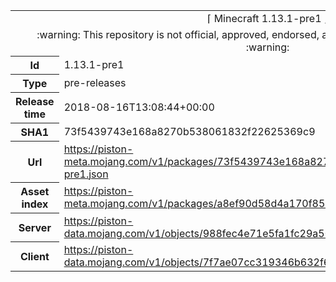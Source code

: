 <html><table>
<tr><td colspan="2" align="center"><img width="0" height="0"><br/>⌈ Minecraft 1.13.1-pre1 ⌋<br/><img width="0" height="0"></td></tr>
<tr><td colspan="2" align="center"><img width="0" height="0"><br/>
:warning: This repository is not official, approved, endorsed, associated or connected with Mojang :warning:
<br/><img width="0" height="0"></td></tr>
<tr><th>Id</th><td>1.13.1-pre1</td></tr>
<tr><th>Type</th><td>pre-releases</td></tr>
<tr><th>Release time</th><td>2018-08-16T13:08:44+00:00</td></tr>
<tr><th>SHA1</th><td>73f5439743e168a8270b538061832f22625369c9</td></tr>
<tr><th>Url</th><td><a href="https://piston-meta.mojang.com/v1/packages/73f5439743e168a8270b538061832f22625369c9/1.13.1-pre1.json">https://piston-meta.mojang.com/v1/packages/73f5439743e168a8270b538061832f22625369c9/1.13.1-pre1.json</a></td></tr>
<tr><th>Asset index</th><td><a href="https://piston-meta.mojang.com/v1/packages/a8ef90d58d4a170f85e3439470c99c25aa8e988b/1.13.1.json">https://piston-meta.mojang.com/v1/packages/a8ef90d58d4a170f85e3439470c99c25aa8e988b/1.13.1.json</a></td></tr>
<tr><th>Server</th><td><a href="https://piston-data.mojang.com/v1/objects/988fec4e71e5fa1fc29a50230de05a11973d62ab/server.jar">https://piston-data.mojang.com/v1/objects/988fec4e71e5fa1fc29a50230de05a11973d62ab/server.jar</a></td></tr>
<tr><th>Client</th><td><a href="https://piston-data.mojang.com/v1/objects/7f7ae07cc319346b632f6c9f26ff8c67728b203c/client.jar">https://piston-data.mojang.com/v1/objects/7f7ae07cc319346b632f6c9f26ff8c67728b203c/client.jar</a></td></tr>
</table></html>